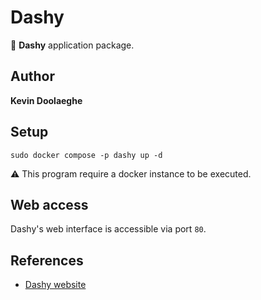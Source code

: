 # Dashy

:triangular_flag_on_post: **Dashy** application package.

## Author

**Kevin Doolaeghe**

## Setup

```
sudo docker compose -p dashy up -d
```

:warning: This program require a docker instance to be executed.

## Web access

Dashy's web interface is accessible via port `80`.

## References

* [Dashy website](https://dashy.to/)

